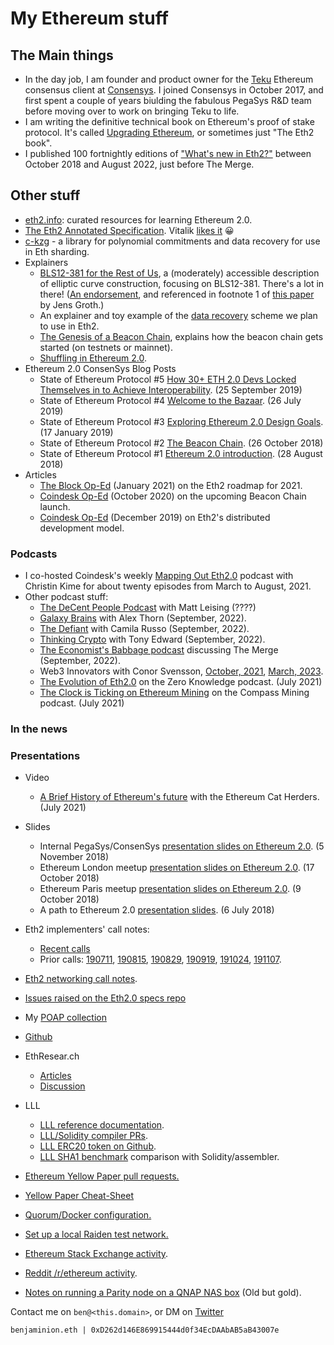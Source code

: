 # My Ethereum stuff

## The Main things

  - In the day job, I am founder and product owner for the [Teku](https://github.com/ConsenSys/teku) Ethereum consensus client at [Consensys](https://consensys.net/). I joined Consensys in October 2017, and first spent a couple of years biulding the fabulous PegaSys R&D team before moving over to work on bringing Teku to life.
  - I am writing the definitive technical book on Ethereum's proof of stake protocol. It's called [Upgrading Ethereum](https://eth2book.info/), or sometimes just "The Eth2 book".
  - I published 100 fortnightly editions of ["What's new in Eth2?"](https://eth2.news) between October 2018 and August 2022, just before The Merge.
  
## Other stuff

  - [eth2.info](https://eth2.info): curated resources for learning Ethereum 2.0.
  - [The Eth2 Annotated Specification](https://benjaminion.xyz/eth2-annotated-spec/phase0/beacon-chain/). Vitalik [likes it](https://twitter.com/VitalikButerin/status/1287734918823456781) 😀
  - [c-kzg](https://github.com/benjaminion/c-kzg) - a library for polynomial commitments and data recovery for use in Eth sharding.
  - Explainers
    - [BLS12-381 for the Rest of Us](https://hackmd.io/@benjaminion/bls12-381), a (moderately) accessible description of elliptic curve construction, focusing on BLS12-381. There's a lot in there! ([An endorsement](https://twitter.com/MihailoBjelic/status/1215269758112817153), and referenced in footnote 1 of [this paper](https://eprint.iacr.org/2021/339.pdf) by Jens Groth.)
    - An explainer and toy example of the [data recovery](https://hackmd.io/@benjaminion/data_recovery) scheme we plan to use in Eth2.
    - [The Genesis of a Beacon Chain](https://hackmd.io/@benjaminion/genesis), explains how the beacon chain gets started (on testnets or mainnet).
    - [Shuffling in Ethereum 2.0](https://hackmd.io/@benjaminion/shuffling).
  - Ethereum 2.0 ConsenSys Blog Posts
    - State of Ethereum Protocol #5 [How 30+ ETH 2.0 Devs Locked Themselves in to Achieve Interoperability](https://media.consensys.net/how-30-eth-2-0-devs-locked-themselves-in-to-achieve-interoperability-175e4a807d92). (25 September 2019)
    - State of Ethereum Protocol #4 [Welcome to the Bazaar](https://media.consensys.net/ethereum-2-0s-latest-strides-forward-13f63652e57d). (26 July 2019)
    - State of Ethereum Protocol #3 [Exploring Ethereum 2.0 Design Goals](https://media.consensys.net/exploring-the-ethereum-2-0-design-goals-fd2d901b4c01). (17 January 2019)
    - State of Ethereum Protocol #2 [The Beacon Chain](https://media.consensys.net/state-of-ethereum-protocol-2-the-beacon-chain-c6b6a9a69129). (26 October 2018)
    - State of Ethereum Protocol #1 [Ethereum 2.0 introduction](https://media.consensys.net/state-of-ethereum-protocol-1-d3211dd0f6). (28 August 2018)
  - Articles
    - [The Block Op-Ed](https://www.theblockcrypto.com/post/90818/ethereum-2-eth2-whats-next-2021) (January 2021) on the Eth2 roadmap for 2021.
    - [Coindesk Op-Ed](https://www.coindesk.com/time-to-launch-ethereum-2-beacon-chain) (October 2020) on the upcoming Beacon Chain launch.
    - [Coindesk Op-Ed](https://www.coindesk.com/ethereums-bazaar-development-model-will-pay-off-in-2020) (December 2019) on Eth2's distributed development model.


### Podcasts

  - I co-hosted Coindesk's weekly [Mapping Out Eth2.0](https://www.coindesk.com/tag/mapping-out-eth-2-0/1/) podcast with Christin Kime for about twenty episodes from March to August, 2021.
  - Other podcast stuff:
    - [The DeCent People Podcast](https://www.decential.io/podcasts/the-decent-people-podcast-with-ben-edgington-consensys-teku-product-lead) with Matt Leising (????)
    - [Galaxy Brains](https://www.galaxy.com/research/podcasts/galaxy-brains/ben-edgington-on-ethereum-and-proof-of-stake/) with Alex Thorn (September, 2022).
    - [The Defiant](https://thedefiant.io/%f0%9f%8e%99%ef%b8%8fconsensys-ben-edgington-on-the-future-of-ethereum-after-the-merge) with Camila Russo (September, 2022).
    - [Thinking Crypto](https://www.thinkingcrypto.com/ben-edgington-interview-ethereums-merge-to-proof-of-stake-consensys-quorum/) with Tony Edward (September, 2022).
    - [The Economist's Babbage podcast](https://www.economist.com/podcasts/2022/09/13/how-ethereums-merge-could-transform-crypto) discussing The Merge (September, 2022).
    - Web3 Innovators with Conor Svensson, [October, 2021](https://podcast.web3labs.com/1814826/9367468-blockchain-innovators-conor-svensson-and-ben-edgington), [March, 2023](https://podcast.web3labs.com/1814826/12346195-where-is-ethereum-headed).
    - [The Evolution of Eth2.0](https://www.zeroknowledge.fm/187) on the Zero Knowledge podcast. (July 2021)
    - [The Clock is Ticking on Ethereum Mining](https://podcasts.google.com/feed/aHR0cHM6Ly9oNHNocjgubGlic3luLmNvbS9yc3M/episode/ZWUzYTUwY2MtNWFlYi00NTdhLTkxMDktNDU3ZTMxNjJlODdi?sa=X&ved=0CAUQkfYCahcKEwigg4-ppo3yAhUAAAAAHQAAAAAQAQ) on the Compass Mining podcast. (July 2021)

### In the news



### Presentations

  - Video
    - [A Brief History of Ethereum's future](https://www.youtube.com/watch?v=FlFKZR_ofSo) with the Ethereum Cat Herders. (July 2021)

  - Slides
    - Internal PegaSys/ConsenSys [presentation slides on Ethereum 2.0](https://docs.google.com/presentation/d/171H_3xfxAzRUKAn-XPWdgzHjvD-nIVlSHzvg1ix5P0s/edit?usp=sharing). (5 November 2018)
    - Ethereum London meetup [presentation slides on Ethereum 2.0](https://docs.google.com/presentation/d/1LTOqrIIdu8DtlvXFXsFeIbNqCL6k45xXPhrlAFlj7Pg/edit?usp=sharing). (17 October 2018)
    - Ethereum Paris meetup [presentation slides on Ethereum 2.0](https://docs.google.com/presentation/d/1iJtuO8tBxVn_oKJAh_6TUtS6SzEWVdbr-7D-guEKGtQ/edit?usp=sharing). (9 October 2018)
    - A path to Ethereum 2.0 [presentation slides](https://docs.google.com/presentation/d/1VY997VIsbLdjePiLh4fAF0t-JKlcMJk4A1oJJ_oNqns/edit#slide=id.p). (6 July 2018)


  - Eth2 implementers' call notes:
    - [Recent calls](https://hackmd.io/@benjaminion?tags=%5B%22eth2devs%22%5D)
    - Prior calls: [190711](https://docs.google.com/document/d/1FPCJ1TtcRSi4qYGpvinfbTIR_j5h5PCz3U3I1d4KxWg/edit), [190815](https://docs.google.com/document/d/197ZK_cyxcwAF3V5yQ7DIPKFJ0zz2VMt7gGiSWbutygg/edit), [190829](https://docs.google.com/document/d/1jA4H6uQvPsWYrOUGFJeQWqXzP6YUq6BFKfPYAI7_y3g/edit), [190919](https://docs.google.com/document/d/1tTeEwHoOL3twseTsoZwBvjMlqjgZngF8a6-5Krs49so/edit), [191024](https://docs.google.com/document/d/1UN16SgDzG9mMVCKTrpw9QKANM-TBc_Jz6rhkGke7hAM/edit), [191107](https://docs.google.com/document/d/1ixUUwstiO16obctBJ16ApS2IfNrza1UrZqN2mch-QPg/edit).
  - [Eth2 networking call notes](https://hackmd.io/@benjaminion?tags=%5B%22eth2network%22%5D).
  - [Issues raised on the Eth2.0 specs repo](https://github.com/ethereum/eth2.0-specs/issues?q=is%3Aissue+author%3Abenjaminion)
  - My [POAP collection](https://app.poap.xyz/scan/benjaminion.eth)
  - [Github](https://github.com/benjaminion/)
  - EthResear.ch
    - [Articles](https://ethresear.ch/u/benjaminion/activity/topics)
    - [Discussion](https://ethresear.ch/u/benjaminion/activity/replies)
  - LLL
    - [LLL reference documentation](http://lll-docs.readthedocs.io/en/latest/index.html).
    - [LLL/Solidity compiler PRs](https://github.com/ethereum/solidity/pulls?utf8=%E2%9C%93&q=is%3Apr%20author%3Abenjaminion%20).
    - [LLL ERC20 token on Github](https://github.com/benjaminion/LLL_erc20).
    - [LLL SHA1 benchmark](https://github.com/benjaminion/LLL_sha1) comparison with Solidity/assembler.
  - [Ethereum Yellow Paper pull requests.](https://github.com/ethereum/yellowpaper/pulls?utf8=%E2%9C%93&q=is%3Apr+author%3Abenjaminion)
  - [Yellow Paper Cheat-Sheet](https://github.com/benjaminion/YellowPaper_CheatSheet)
  - [Quorum/Docker configuration.](https://github.com/ConsenSys/quorum-docker-Nnodes)
  - [Set up a local Raiden test network.](https://github.com/ConsenSys/Local-Raiden)
  - [Ethereum Stack Exchange activity](https://ethereum.stackexchange.com/users/14476/benjaminion).
  - [Reddit /r/ethereum activity](https://www.reddit.com/user/benjaminion/).
  - [Notes on running a Parity node on a QNAP NAS box](https://github.com/benjaminion/eth-parity-qnap/wiki) (Old but gold).

Contact me on `ben@<this.domain>`, or DM on [Twitter](https://twitter.com/benjaminion_xyz)

`benjaminion.eth | 0xD262d146E869915444d0f34EcDAAbAB5aB43007e`
